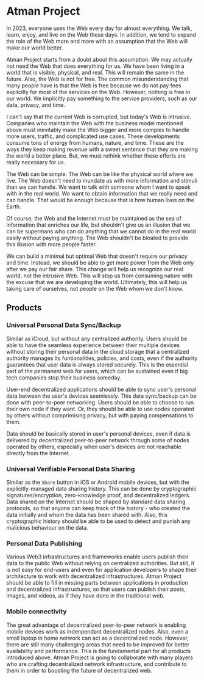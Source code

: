 # Atman Project

In 2023, everyone uses the Web every day for almost everything. We talk, learn, enjoy, and live on the Web these days. In addition, we tend to expand the role of the Web more and more with an assumption that the Web will make our world better. 

Atman Project starts from a doubt about this assumption. We may actually not need the Web that does everything for us. We have been living in a world that is visible, physical, and real. This will remain the same in the future. Also, the Web is not for free. The common misunderstanding that many people have is that the Web is free because we do not pay fees explicitly for most of the services on the Web. However, nothing is free in our world. We implicitly pay something to the service providers, such as our data, privacy, and time. 

I can't say that the current Web is corrupted, but today's Web is intrusive. Companies who maintain the Web with the business model mentioned above must inevitably make the Web bigger and more complex to handle more users, traffic, and complicated use cases. These developments consume tons of energy from humans, nature, and time. These are the ways they keep making revenue with a sweet sentence that they are making the world a better place. But, we must rethink whether these efforts are really necessary for us.

The Web can be simple. The Web can be like the physical world where we live. The Web doesn't need to inundate us with more information and stimuli than we can handle. We want to talk with someone whom I want to speak with in the real world. We want to obtain information that we really need and can handle. That would be enough because that is how human lives on the Earth. 

Of course, the Web and the Internet must be maintained as the sea of information that enriches our life, but shouldn't give us an illusion that we can be supermans who can do anything that we cannot do in the real world easily without paying anything. The Web shouldn't be bloated to provide this illusion with more people faster. 

We can build a minimal but optimal Web that doesn't require our privacy and time. Instead, we should be able to get more power from the Web only after we pay our fair share. This change will help us recognize our real world, not the intrusive Web. This will stop us from consuming nature with the excuse that we are developing the world. Ultimately, this will help us taking care of ourselves, not people on the Web whom we don't know.

## Products

### Universal Personal Data Sync/Backup

Similar as iCloud, but without any centralized authority. Users should be able to have the seamless experience between their multiple devices without storing their personal data in the cloud storage that a centralized authority manages its funtionalities, policies, and costs, even if the authority guarantees that user data is always stored securely. This is the essential part of the permanent web for users, which can be sustained even if big tech companies stop their business someday. 

User-end decentralized applications should be able to sync user's personal data between the user's devices seemlessly. This data sync/backup can be done with peer-to-peer networking. Users should be able to choose to run their own node if they want. Or, they should be able to use nodes operated by others without comprimising privacy, but with paying compensations to them. 

Data should be basically stored in user's personal devices, even if data is delivered by decentralized peer-to-peer network through some of nodes operated by others, especially when user's devices are not reachable directly from the Internet.

### Universal Verifiable Personal Data Sharing

Similar as the `Share` button in iOS or Android mobile devices, but with the explicitly-managed data sharing history. This can be done by cryptographic signatures/encryption, zero-knowledge proof, and decentralized ledgers. Data shared on the Internet should be shaped by standard data sharing protocols, so that anyone can keep track of the history - who created the data initially and whom the data has been shared with. Also, this cryptographic history should be able to be used to detect and punish any malicious behaviour on the data.

### Personal Data Publishing 

Various Web3 infrastructures and frameworks enable users publish their data to the public Web without relying on centralized authorities. But still, it is not easy for end-users and even for application developers to shape their architecture to work with decentralized infrastructures. Atman Project should be able to fill in missing parts between applications in production and decentralized infrastructures, so that users can publish their posts, images, and videos, as if they have done in the traditional web.

### Mobile connectivity

The great advantage of decentralized peer-to-peer network is enabling mobile devices work as indenpendant decentralized nodes. Also, even a small laptop in home network can act as a decentralized node. However, there are still many challenging areas that need to be improved for better availability and performance. This is the fundamental part for all products introduced above. Atman Project is going to collaborate with many players who are crafting decentralized network infrastructure, and contribute to them in order to boosting the future of decentralized web.
